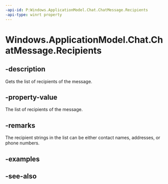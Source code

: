 ----api-id: P:Windows.ApplicationModel.Chat.ChatMessage.Recipients
-api-type: winrt property
---<!-- Property syntaxpublic Windows.Foundation.Collections.IVector<string> Recipients { get; }--># Windows.ApplicationModel.Chat.ChatMessage.Recipients## -descriptionGets the list of recipients of the message.## -property-valueThe list of recipients of the message.## -remarksThe recipient strings in the list can be either contact names, addresses, or phone numbers.## -examples## -see-also